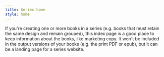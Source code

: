 ```yaml
---
title: Series home
style: home
---
```


If you're creating one or more books in a series (e.g. books that must retain the same design and remain grouped), this index page is a good place to keep information about the books, like marketing copy. It won't be included in the output versions of your books (e.g. the print PDF or epub), but it can be a landing page for a series website.
